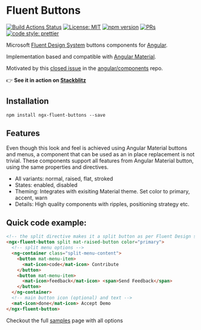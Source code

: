 # Fluent Buttons

[![Build Actions Status](https://github.com/amojicamu/ngx-fluent-buttons/workflows/CI/badge.svg)](https://github.com/amojicamu/ngx-fluent-buttons/actions)
[![License: MIT](https://img.shields.io/badge/License-MIT-yellow.svg)](https://opensource.org/licenses/MIT)
[![npm version](https://badge.fury.io/js/%40angular%2Fcdk.svg)](https://www.npmjs.com/package/ngx-fluent-buttons)
[![PRs](https://img.shields.io/badge/PRs-welcome-brightgreen.svg?style=flat-square)]()
[![code style: prettier](https://img.shields.io/badge/code_style-prettier-ff69b4.svg?style=flat-square)](https://github.com/prettier/prettier)

Microsoft [Fluent Design System](https://www.microsoft.com/design/fluent/#/) buttons components for [Angular](https://angular.io/).

Implementation based and compatible with [Angular Material](https://material.angular.io/).

Motivated by this [closed issue](https://github.com/angular/components/issues/7765) in the [angular/components](https://github.com/angular/components) repo.


👉 **See it in action on  [Stackblitz](https://stackblitz.com/edit/fluent-buttons)**

## Installation

`npm install ngx-fluent-buttons --save`

## Features

Even though this look and feel is achieved using Angular Material buttons and menus, a component that can be used as an in place replacement is not trivial. These components support all features from Angular Material button, using the same properties and directives.

- All variants: normal, raised, flat, stroked
- States: enabled, disabled
- Theming: Integrates with exisiting Material theme. Set color to primary, accent, warn
- Details: High quality components with ripples, positioning strategy etc.

## Quick code example:

```html
<!-- the split directive makes it a split button as per Fluent Design specs -->
<ngx-fluent-button split mat-raised-button color="primary">
  <!-- split menu options -->
  <ng-container class="split-menu-content">
    <button mat-menu-item>
      <mat-icon>code</mat-icon> Contribute
    </button>
    <button mat-menu-item>
      <mat-icon>feedback</mat-icon> <span>Send Feedback</span>
    </button>
  </ng-container>
  <!-- main button icon (optional) and text -->
  <mat-icon>done</mat-icon> Accept Demo
</ngx-fluent-button>
```

Checkout the full [samples](https://github.com/amojicamu/ngx-fluent-buttons/blob/main/apps/sample/src/app/buttons/buttons.component.html) page with all options

